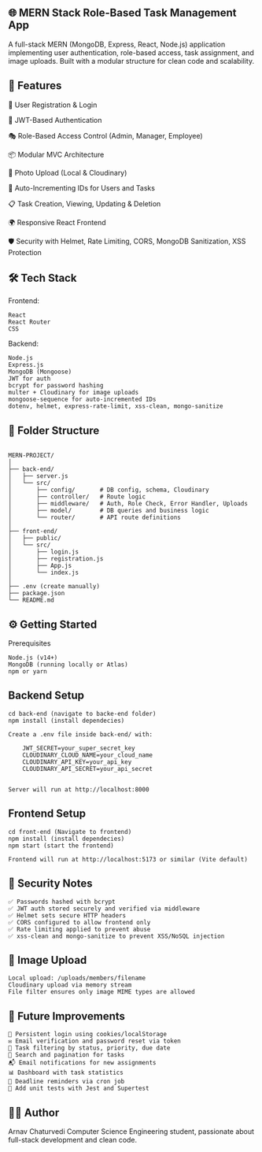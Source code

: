 ## 🌐 MERN Stack Role-Based Task Management App

A full-stack MERN (MongoDB, Express, React, Node.js) application implementing user authentication, role-based access, task assignment, and image uploads. Built with a modular structure for clean code and scalability.

## 🚀 Features

📝 User Registration & Login

🔐 JWT-Based Authentication

🎭 Role-Based Access Control (Admin, Manager, Employee)

📦 Modular MVC Architecture

📸 Photo Upload (Local & Cloudinary)

🧾 Auto-Incrementing IDs for Users and Tasks

📋 Task Creation, Viewing, Updating & Deletion

🌍 Responsive React Frontend

🛡️ Security with Helmet, Rate Limiting, CORS, MongoDB Sanitization, XSS Protection

## 🛠️ Tech Stack

Frontend:

    React
    React Router
    CSS

Backend:

    Node.js
    Express.js
    MongoDB (Mongoose)
    JWT for auth
    bcrypt for password hashing
    multer + Cloudinary for image uploads
    mongoose-sequence for auto-incremented IDs
    dotenv, helmet, express-rate-limit, xss-clean, mongo-sanitize

## 📁 Folder Structure

```

MERN-PROJECT/
│
├── back-end/
│   ├── server.js
│   └── src/
│       ├── config/       # DB config, schema, Cloudinary
│       ├── controller/   # Route logic
│       ├── middleware/   # Auth, Role Check, Error Handler, Uploads
│       ├── model/        # DB queries and business logic
│       └── router/       # API route definitions
│
├── front-end/
│   ├── public/
│   └── src/
│       ├── login.js
│       ├── registration.js
│       ├── App.js
│       └── index.js
│
├── .env (create manually)
├── package.json
└── README.md

```

## ⚙️ Getting Started

Prerequisites

    Node.js (v14+)
    MongoDB (running locally or Atlas)
    npm or yarn

## Backend Setup

    cd back-end (navigate to backe-end folder)
    npm install (install dependecies)

    Create a .env file inside back-end/ with:

        JWT_SECRET=your_super_secret_key
        CLOUDINARY_CLOUD_NAME=your_cloud_name
        CLOUDINARY_API_KEY=your_api_key
        CLOUDINARY_API_SECRET=your_api_secret


    Server will run at http://localhost:8000

## Frontend Setup

    cd front-end (Navigate to frontend)
    npm install (install dependecies)
    npm start (start the frontend)

    Frontend will run at http://localhost:5173 or similar (Vite default)

## 🔐 Security Notes

    ✅ Passwords hashed with bcrypt
    ✅ JWT auth stored securely and verified via middleware
    ✅ Helmet sets secure HTTP headers
    ✅ CORS configured to allow frontend only
    ✅ Rate limiting applied to prevent abuse
    ✅ xss-clean and mongo-sanitize to prevent XSS/NoSQL injection

## 📸 Image Upload

    Local upload: /uploads/members/filename
    Cloudinary upload via memory stream
    File filter ensures only image MIME types are allowed

## 🧪 Future Improvements

    🔄 Persistent login using cookies/localStorage
    ✉️ Email verification and password reset via token
    📅 Task filtering by status, priority, due date
    🔎 Search and pagination for tasks
    📬 Email notifications for new assignments
    📊 Dashboard with task statistics
    🚨 Deadline reminders via cron job
    🧪 Add unit tests with Jest and Supertest

## 👨‍💻 Author

Arnav Chaturvedi
Computer Science Engineering student, passionate about full-stack development and clean code.
